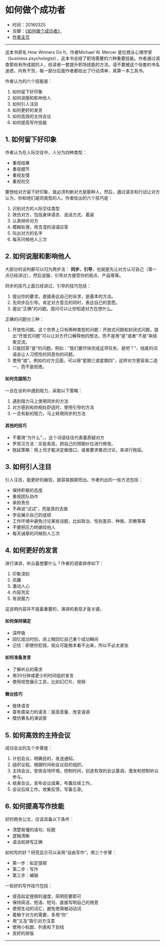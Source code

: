 # 如何做个成功者

- 时间：20160325
- 豆瓣：[《如何做个成功者》](http://book.douban.com/subject/1008948/)
- [作者主页](http://drmercer.com/index.html)

---

这本书原名 How Winners Do It，作者Michael W. Mercer 是位商业心理学家（business psychologist），这本书总结了职场需要的六种重要技能。作者通过调查那些有所成就的人，给读者一套提升职场技能的方法。请不要被这个俗套的书名迷惑，内有干货，每一部分后面作者都给出了行动清单，真算一本工具书。

作者认为的六个技能是：

1. 如何留下好印象
2. 如何说服和影响他人
3. 如何引人注目
4. 如何更好的发言
5. 如何高效的主持会议
6. 如何提高写作技能

## 1. 如何留下好印象

作者认为在人际交往中，人分为四种类型：

* 重视结果
* 重视细节
* 重视友情
* 重视社交

要想给对方留下好印象，就必须判断对方是那种人，然后，通过语言和行动让对方认为，你和他们是同类型的人。作者给出的六个技巧是：

1. 识别对方的人际交往类型
2. 效仿对方，包括身体语言、说话方式、着装
3. 认真倾听对方
4. 模糊处理，用含混的话语应答
5. 叫出对方的名字
6. 每天问候他人三次

## 2. 如何说服和影响他人

大部分的谈判都可以归为两步法： **同步、引导**，也就是先让对方认可自己（第一点已经讲过），然后说服、引导对方接受你的观点、产品等等。

同步的技巧上面已经讲过，引导的技巧包括：

1. 提出你的要求。直接表达自己的诉求，是基本的方法。
2. 先同步后引导。肯定对方意见的同时，表达自己的意愿。
3. 提出“正确”的问题。提问可以让你知道对方在想什么。

正确的问题分三种：

1. 开放性问题。这个世界上只有两种类型的问题：开放式问题和封闭式问题，提出“开放式问题”可以让对方开口解释他的想法，而不是用“是”或者“不是”来结束交流。
2. 只能回答“是”的问题。例如：“我们要尽快完成这项任务，是吧？”，结尾的词语会让人习惯性的同意你的问题。
3. 使用“或”。例如约对方见面，可以用“星期三或星期四”，这样对方更容易二选一，而不是拒绝。

#### 如何克服阻力

一旦在谈判中遇到阻力，采取以下策略：

1. 遇到阻力马上使用同步的方法
2. 对方感到和你相处舒适时，使用引导的方法
3. 一旦有新的阻力，马上转用同步的方法

#### 其他的技巧

* 不要用“为什么”，，这个词语往往代表着质疑对方
* 罗宾汉方法：买低卖高，把自己的预期价位进行修改。
* 拖延策略：用上司才能决定做借口，或者要求推迟讨论，来进行拖延。


## 3.  如何引人注目

引人注目，能更好的展现，就容易脱颖而出。作者列出的一些方法包括：

* 保持积极的态度
* 重视团队协作
* 承担责任
* 不再说“试试”，而是真的去做
* 学会展示自己的成绩
* 工作环境中避免讨论某些话题，比如政治、性别差异、种族、宗教等等
* 不要把压力转嫁给他人
* 每天诚挚的问候别人三次

## 4. 如何更好的发言

进行演讲，听众最想要什么？作者的调查排序如下：

1. 印象深刻
2. 风趣
3. 激动人心
4. 内容充实
5. 有说服力

这说明内容并不是最重要的，演讲的表现才是关键。

#### 如何保持镇定

* 深呼吸
* 回忆成功时刻，闭上眼回忆自己某个成功瞬间
* 记住：即使你犯错，观众可能根本看不出来，所以不必太紧张

#### 如何准备发言

* 了解听众的需求
* 用30分钟或更少的时间组织发言
* 使用视觉展示工具，比如幻灯片、视频

#### 舞台技巧

* 肢体语言
* 富有感染力的语言：提高音量、改变语调
* 模仿著名的演说家

## 5. 如何高效的主持会议

成功会议的五个步骤是：

1. 计划会议。明确目的，发送通知。
2. 组织议程。根据时间和会议目的组织。
3. 主持会议。安排会场环境，控制时间，创造有效的会议基调，激发和控制听众参与。
4. 结束会议。宣布会议成果，布置后续工作。
5. 会议后续工作。收集反馈，写备忘录。

## 6. 如何提高写作技能

好的商务公文，应该具备以下条件：

* 清楚易懂的语句、标题
* 逻辑清晰
* 语法和拼写正确

如何写的好？研究显示可以采用“自由写作”，用三个步骤：

* 第一步：拟定提纲
* 第二步：写作
* 第三步：编辑

一些好的写作技巧包括：

* 提高拟定提纲的速度，简明扼要即可
* 保持简洁，短语、短句、直接写明自己的用意
* 使用生动的词汇，避免使用被动动词
* 着眼于对方的需要，多用“你”
* 用“又及”吸引对方注意
* 使用小标题、列表和下划线
* 良好的排版

---
